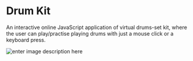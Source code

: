 ﻿# Drum Kit
 An interactive online JavaScript application of virtual drums-set kit, where the user can play/practise playing drums with just a mouse click or a keyboard press.
 
 
![enter image description here](https://miro.medium.com/max/1400/1*NOQpgyI80JnnYudeEFBTug.png)

